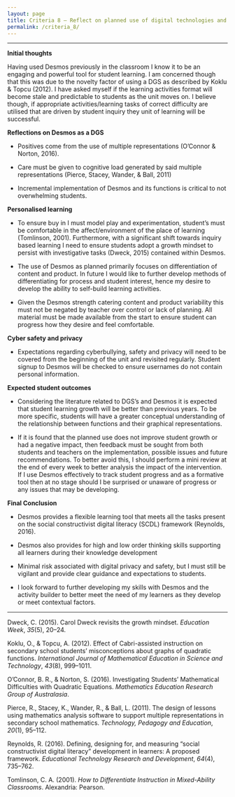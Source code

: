 ```yaml
---
layout: page
title: Criteria 8 – Reflect on planned use of digital technologies and anticipated student learning outcomes
permalink: /criteria_8/
---
```


-----------------------------------------------------------------------------------------------------

**Initial thoughts**

Having used Desmos previously in the classroom I know it to be an engaging and
powerful tool for student learning. I am concerned though that this was due to
the novelty factor of using a DGS as described by Koklu & Topcu (2012). I have
asked myself if the learning activities format will become stale and predictable
to students as the unit moves on. I believe though, if appropriate
activities/learning tasks of correct difficulty are utilised that are driven by
student inquiry they unit of learning will be successful.

**Reflections on Desmos as a DGS**

-   Positives come from the use of multiple representations (O’Connor & Norton,
    2016).

-   Care must be given to cognitive load generated by said multiple
    representations (Pierce, Stacey, Wander, & Ball, 2011)

-   Incremental implementation of Desmos and its functions is critical to not
    overwhelming students.

**Personalised learning**

-   To ensure buy in I must model play and experimentation, student’s must be
    comfortable in the affect/environment of the place of learning (Tomlinson,
    2001). Furthermore, with a significant shift towards inquiry based learning
    I need to ensure students adopt a growth mindset to persist with
    investigative tasks (Dweck, 2015) contained within Desmos.

-   The use of Desmos as planned primarily focuses on differentiation of content
    and product. In future I would like to further develop methods of
    differentiating for process and student interest, hence my desire to develop
    the ability to self-build learning activities.

-   Given the Desmos strength catering content and product variability this must
    not be negated by teacher over control or lack of planning. All material
    must be made available from the start to ensure student can progress how
    they desire and feel comfortable.

**Cyber safety and privacy**

-   Expectations regarding cyberbullying, safety and privacy will need to be
    covered from the beginning of the unit and revisited regularly. Student
    signup to Desmos will be checked to ensure usernames do not contain personal
    information.

**Expected student outcomes**

-   Considering the literature related to DGS’s and Desmos it is expected that
    student learning growth will be better than previous years. To be more
    specific, students will have a greater conceptual understanding of the
    relationship between functions and their graphical representations.

-   If it is found that the planned use does not improve student growth or had a
    negative impact, then feedback must be sought from both students and
    teachers on the implementation, possible issues and future recommendations.
    To better avoid this, I should perform a mini review at the end of every
    week to better analysis the impact of the intervention. If I use Desmos
    effectively to track student progress and as a formative tool then at no
    stage should I be surprised or unaware of progress or any issues that may be
    developing.

**Final Conclusion**

-   Desmos provides a flexible learning tool that meets all the tasks present on
    the social constructivist digital literacy (SCDL) framework (Reynolds,
    2016).

-   Desmos also provides for high and low order thinking skills supporting all
    learners during their knowledge development

-   Minimal risk associated with digital privacy and safety, but I must still be
    vigilant and provide clear guidance and expectations to students.

-   I look forward to further developing my skills with Desmos and the activity
    builder to better meet the need of my learners as they develop or meet
    contextual factors.

-------------------------------------------------------------------------------------------------------------------

Dweck, C. (2015). Carol Dweck revisits the growth mindset. *Education Week*,
*35*(5), 20–24.

Koklu, O., & Topcu, A. (2012). Effect of Cabri-assisted instruction on secondary
school students’ misconceptions about graphs of quadratic functions.
*International Journal of Mathematical Education in Science and Technology*,
*43*(8), 999–1011.

O’Connor, B. R., & Norton, S. (2016). Investigating Students’ Mathematical
Difficulties with Quadratic Equations. *Mathematics Education Research Group of
Australasia*.

Pierce, R., Stacey, K., Wander, R., & Ball, L. (2011). The design of lessons
using mathematics analysis software to support multiple representations in
secondary school mathematics. *Technology, Pedagogy and Education*, *20*(1),
95–112.

Reynolds, R. (2016). Defining, designing for, and measuring “social
constructivist digital literacy” development in learners: A proposed framework.
*Educational Technology Research and Development*, *64*(4), 735–762.

Tomlinson, C. A. (2001). *How to Differentiate Instruction in Mixed-Ability
Classrooms*. Alexandria: Pearson.
